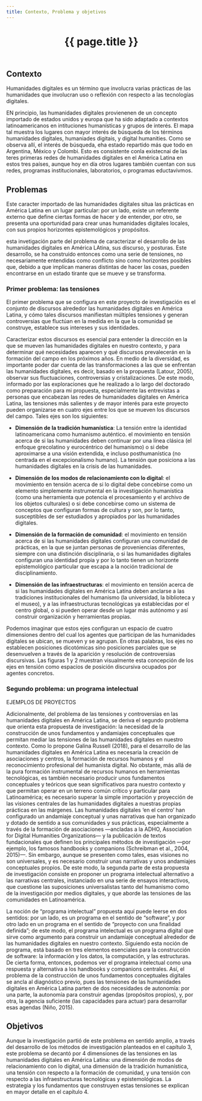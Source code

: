 ```yaml
---
title: Contexto, Problema y objetivos
---
```


<header class="chapter-headers">
  <h1>{{ page.title }}</h1>
</header>

## Contexto

Humanidades digitales es un término que involucra varias prácticas de las humanidades que involucran uso o reflexión con respecto a las tecnologías digitales.

EN principio, las humanidades digitales provienenen de un concepto importado de estados unidos y europa que ha sido adaptado a contextos latinoamericanos en intituciones humanísticas y grupos de interés. El mapa tal muestra los lugares con mayor interés de búsqueda de los términos humanidades digitales, humaniades digitais, y digital humanities. Como se observa allí, el interés de búsqueda, eha estado repartido más que todo en Argentina, México y Colombi. Esto es consistente conla existecnai de las teres primeras redes de humanidades digitales en el América Latina en estos tres países, aunque hoy en día otros lugares también cuentan con sus redes, programas institucionales, laboratorios, o programas eductavivmos.

<sketch
  height="440px"
  src="./assets/sketches/contexto/trendsDH"
  caption='Los países con más interés de búsqueda de los términos "humanidades digitales", "humanidades digitais", "digital humanities" y "humanités numériques" entre 28/09/18 y 28/09/23 de acuerdo con <a href="https://trends.google.es/trends/explore?date=today%205-y&q=humanidades%20digitales,humanidades%20digitais,digital%20humanities,humanit%C3%A9s%20num%C3%A9riques&hl=es" target="_blank">Google trends</a>.'
/>

## Problemas

Este caracter importado de las humanidades digitales situa las prácticas en América Latina en un lugar particular: por un lado, existe un referente externo que define ciertas formas de hacer y de entender, por otro, se presenta una oportunidad para crear unas humanidades digitales locales, con sus propios horizontes epistemológicos y propósitos.

esta invetigación parte del problema de caracterizar el desarrollo de las humanidades digitales en América LAtina, sus discurso, y posturas. Este desarrollo, se ha construido entonces como una serie de tensiones, no necesariamente entendidas como conflicto sino como horizontes posibles que, debido a que implican maneras distintas de hacer las cosas, pueden encontrarse en un estado tirante que se mueve y se transforma.


### Primer problema: las tensiones

El primer problema que se configura en este proyecto de investigación es el conjunto de discursos alrededor las humanidades digitales en América Latina, y cómo tales discursos manifiestan múltiples tensiones y generan controversias que fluctúan en la medida en la que la comunidad se construye, establece sus intereses y sus identidades.

Caracterizar estos discursos es esencial para entender la dirección en la que se mueven las humanidades digitales en nuestro contexto, y para determinar qué necesidades aparecen y qué discursos prevalecerán en la formación del campo en los próximos años. En medio de la diversidad, es importante poder dar cuenta de las transformaciones a las que se enfrentan las humanidades digitales, es decir, basado en la propuesta (Latour, 2005), observar sus fluctuaciones, controversias y cristalizaciones. De este modo, informado por las exploraciones que he realizado a lo largo del doctorado como preparación para mi propuesta, especialmente las entrevistas a personas que encabezan las redes de humanidades digitales en América Latina, las tensiones más salientes y de mayor interés para este proyecto pueden organizarse en cuatro ejes entre los que se mueven los discursos del campo. Tales ejes son los siguientes:

- **Dimensión de la tradición humanística**:  La tensión entre la identidad latinoamericana como humanismo auténtico. el movimiento en tensión acerca de si las humanidades deben continuar por una línea clásica (el enfoque grecolatino y eurocéntrico del humanismo) o si debe aproximarse a una visión extendida, e incluso posthumanística (no centrada en el excepcionalismo humano). La tensión que posiciona a las humanidades digitales en la crisis de las humanidades.

- **Dimensión de los modos de relacionamiento con lo digital**: el movimiento en tensión acerca de si lo digital debe concebirse como un elemento simplemente instrumental en la investigación humanística (como una herramienta que potencia el procesamiento y el archivo de los objetos culturales) o si debe concebirse como un sistema de conceptos que configuran formas de cultura y son, por lo tanto, susceptibles de ser estudiados y apropiados por las humanidades digitales.

- **Dimensión de la formación de comunidad**: el movimiento en tensión acerca de si las humanidades digitales configuran una comunidad de prácticas, en la que se juntan personas de proveniencias diferentes, siempre con una distinción disciplinaria, o si las humanidades digitales configuran una identidad propia y por lo tanto tienen un horizonte epistemológico particular que escapa a la noción tradicional de disciplinamiento.

- **Dimensión de las infraestructuras**: el movimiento en tensión acerca de si las humanidades digitales en América Latina deben anclarse a las tradiciones institucionales del humanismo (la universidad, la biblioteca y el museo), y a las infraestructuras tecnológicas ya establecidas por el centro global, o si pueden operar desde un lugar más autónomo y así construir organización y herramientas propias.

Podemos imaginar que estos ejes configuran un espacio de cuatro dimensiones dentro del cual los agentes que participan de las humanidades digitales se ubican, se mueven y se agrupan. En otras palabras, los ejes no establecen posiciones dicotómicas sino posiciones parciales que se desenvuelven a través de la aparición y resolución de controversias discursivas. Las figuras 1 y 2 muestran visualmente esta concepción de los ejes en tensión como espacios de posición discursiva ocupados por agentes concretos.

### Segundo problema: un programa intelectual

EJEMPLOS DE PROYECTOS

Adicionalmente, del problema de las tensiones y controversias en las humanidades digitales en América Latina, se deriva el segundo problema que orienta esta propuesta de investigación: la necesidad de la construcción de unos fundamentos y andamiajes conceptuales que permitan mediar las tensiones de las humanidades digitales en nuestro contexto. Como lo propone Galina Russell (2018), para el desarrollo de las humanidades digitales en América Latina es necesaria la creación de asociaciones y centros, la formación de recursos humanos y el reconocimiento profesional del humanista digital. No obstante, más allá de la pura formación instrumental de recursos humanos en herramientas tecnológicas, es también necesario producir unos fundamentos conceptuales y teóricos que sean significativos para nuestro contexto y que permitan operar en un terreno común crítico y particular para Latinoamérica; es necesario superar la simple importación y proyección de las visiones centrales de las humanidades digitales a nuestras propias prácticas en las márgenes. Las humanidades digitales ‘en el centro’ han configurado un andamiaje conceptual y unas narrativas que han organizado y dotado de sentido a sus comunidades y sus prácticas, especialmente a través de la formación de asociaciones —ancladas a la ADHO, Association for Digital Humanities Organizations— y la publicación de textos fundacionales que definen los principales métodos de investigación —por ejemplo, los famosos handbooks y companions (Schreibman et al., 2004, 2015)—. Sin embargo, aunque se presenten como tales, esas visiones no son universales, y es necesario construir unas narrativas y unos andamiajes conceptuales propios. De este modo, la segunda parte de esta propuesta de investigación consiste en proponer un programa intelectual alternativo a las narrativas centrales, instanciado en una serie de ensayos interactivos, que cuestione las suposiciones universalistas tanto del humanismo como de la investigación por medios digitales, y que aborde las tensiones de las comunidades en Latinoamérica.

La noción de “programa intelectual” propuesta aquí puede leerse en dos sentidos: por un lado, es un programa en el sentido de “software”, y por otro lado en un programa en el sentido de “proyecto con una finalidad definida”; de este modo, el programa intelectual es un programa digital que sirve como argumento para construir un andamiaje conceptual alrededor de las humanidades digitales en nuestro contexto. Siguiendo esta noción de programa, está basado en tres elementos esenciales para la construcción de software: la información y los datos, la computación, y las estructuras. De cierta forma, entonces, podemos ver el programa intelectual como una respuesta y alternativa a los handbooks y companions centrales. Así, el problema de la construcción de unos fundamentos conceptuales digitales se ancla al diagnóstico previo, pues las tensiones de las humanidades digitales en América Latina parten de dos necesidades de autonomía: por una parte, la autonomía para construir agendas (propósitos propios), y, por otra, la agencia suficiente (las capacidades para actuar) para desarrollar esas agendas (Niño, 2015).

## Objetivos

Aunque la investigación partió de este problema en sentido amplio, a través del desarrollo de los métodos de investigación planteados en el capítulo 3, este problema se decantó por 4 dimensiones de las tensiones en las humanidades digitales en América Latina: una dimensión de modos de relacionamiento con lo digital, una dimensión de la tradición humanística, una tensión con respecto a la formación de comunidad, y una tensión con respecto a las infraestructuras tecnológicas y epistemológicas. La estrategia y los fundamentos que construyen estas tensiones se explican en mayor detalle en el capítulo 4.
